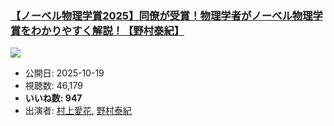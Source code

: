 ### [【ノーベル物理学賞2025】同僚が受賞！物理学者がノーベル物理学賞をわかりやすく解説！【野村泰紀】](https://www.youtube.com/watch?v=aXG0A5aVIfM)
[![](https://img.youtube.com/vi/aXG0A5aVIfM/sddefault.jpg)](https://www.youtube.com/watch?v=aXG0A5aVIfM)
-   公開日: 2025-10-19
-   視聴数: 46,179
-   **いいね数: 947**
-   出演者: [村上愛花](/rehacq_fan/people/村上愛花 "wikilink"), [野村泰紀](/rehacq_fan/people/野村泰紀 "wikilink")
